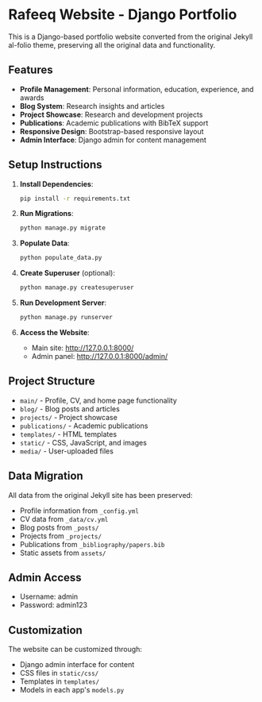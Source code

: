 # Rafeeq Website - Django Portfolio

This is a Django-based portfolio website converted from the original Jekyll al-folio theme, preserving all the original data and functionality.

## Features

- **Profile Management**: Personal information, education, experience, and awards
- **Blog System**: Research insights and articles
- **Project Showcase**: Research and development projects
- **Publications**: Academic publications with BibTeX support
- **Responsive Design**: Bootstrap-based responsive layout
- **Admin Interface**: Django admin for content management

## Setup Instructions

1. **Install Dependencies**:
   ```bash
   pip install -r requirements.txt
   ```

2. **Run Migrations**:
   ```bash
   python manage.py migrate
   ```

3. **Populate Data**:
   ```bash
   python populate_data.py
   ```

4. **Create Superuser** (optional):
   ```bash
   python manage.py createsuperuser
   ```

5. **Run Development Server**:
   ```bash
   python manage.py runserver
   ```

6. **Access the Website**:
   - Main site: http://127.0.0.1:8000/
   - Admin panel: http://127.0.0.1:8000/admin/

## Project Structure

- `main/` - Profile, CV, and home page functionality
- `blog/` - Blog posts and articles
- `projects/` - Project showcase
- `publications/` - Academic publications
- `templates/` - HTML templates
- `static/` - CSS, JavaScript, and images
- `media/` - User-uploaded files

## Data Migration

All data from the original Jekyll site has been preserved:
- Profile information from `_config.yml`
- CV data from `_data/cv.yml`
- Blog posts from `_posts/`
- Projects from `_projects/`
- Publications from `_bibliography/papers.bib`
- Static assets from `assets/`

## Admin Access

- Username: admin
- Password: admin123

## Customization

The website can be customized through:
- Django admin interface for content
- CSS files in `static/css/`
- Templates in `templates/`
- Models in each app's `models.py`